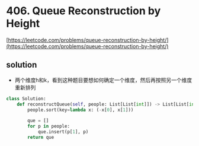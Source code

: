 # 406. Queue Reconstruction by Height
[https://leetcode.com/problems/queue-reconstruction-by-height/](https://leetcode.com/problems/queue-reconstruction-by-height/)

## solution
- 两个维度h和k，看到这种题目要想如何确定一个维度，然后再按照另一个维度重新排列

```python
class Solution:
    def reconstructQueue(self, people: List[List[int]]) -> List[List[int]]:
        people.sort(key=lambda x: (-x[0], x[1]))    
        
        que = []
        for p in people:
            que.insert(p[1], p)
        return que
```
